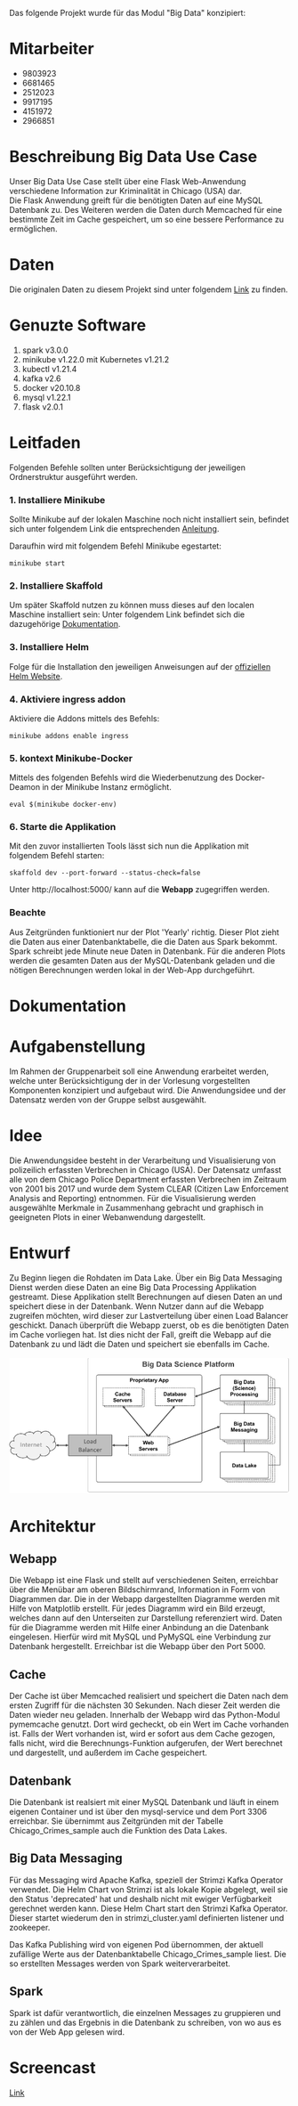 Das folgende Projekt wurde für das Modul "Big Data" konzipiert:

# Mitarbeiter

- 9803923
- 6681465 
- 2512023
- 9917195
- 4151972
- 2966851

# Beschreibung Big Data Use Case
Unser Big Data Use Case stellt über eine Flask Web-Anwendung verschiedene Information zur Kriminalität in Chicago (USA) dar.
<br/>Die Flask Anwendung greift für die benötigten Daten auf eine MySQL Datenbank zu. Des Weiteren werden die Daten durch Memcached für eine bestimmte Zeit im Cache gespeichert, um so eine bessere Performance zu ermöglichen. 

# Daten
Die originalen Daten zu diesem Projekt sind unter folgendem [Link](https://www.kaggle.com/currie32/crimes-in-chicago) zu finden.

# Genuzte Software
1. spark v3.0.0
2. minikube v1.22.0 mit Kubernetes v1.21.2
3. kubectl v1.21.4
4. kafka v2.6
5. docker v20.10.8
6. mysql v1.22.1
7. flask v2.0.1

# Leitfaden

Folgenden Befehle sollten unter Berücksichtigung der jeweiligen Ordnerstruktur ausgeführt werden.

### 1. Installiere Minikube

Sollte Minikube auf der lokalen Maschine noch nicht installiert sein, befindet sich unter folgendem Link die entsprechenden [Anleitung](https://kubernetes.io/de/docs/tasks/tools/install-minikube/).

Daraufhin wird mit folgendem Befehl Minikube egestartet:

```
minikube start
```

### 2. Installiere Skaffold

Um später Skaffold nutzen zu können muss dieses auf den localen Maschine installiert sein:
Unter folgendem Link befindet sich die dazugehörige [Dokumentation](https://skaffold.dev/docs/install/).

### 3. Installiere Helm

Folge für die Installation den jeweiligen Anweisungen auf der [offiziellen Helm Website](https://helm.sh/docs/intro/install/).


### 4. Aktiviere ingress addon

Aktiviere die Addons mittels des Befehls: 

```
minikube addons enable ingress
```


### 5. kontext Minikube-Docker

Mittels des folgenden Befehls wird die Wiederbenutzung des Docker-Deamon in der Minikube Instanz ermöglicht.

```
eval $(minikube docker-env)
```


### 6. Starte die Applikation 

Mit den zuvor installierten Tools lässt sich nun die Applikation mit folgendem Befehl starten:


```
skaffold dev --port-forward --status-check=false
```

Unter http://localhost:5000/ kann auf die **Webapp** zugegriffen werden.
### Beachte
Aus Zeitgründen funktioniert nur der Plot 'Yearly' richtig. Dieser Plot zieht die Daten aus einer Datenbanktabelle, die die Daten aus Spark bekommt. Spark schreibt jede Minute neue Daten in Datenbank. Für die anderen Plots werden die gesamten Daten aus der MySQL-Datenbank geladen und die nötigen Berechnungen werden lokal in der Web-App durchgeführt. 

# Dokumentation

# Aufgabenstellung
Im Rahmen der Gruppenarbeit soll eine Anwendung erarbeitet werden, welche unter Berücksichtigung der in der Vorlesung vorgestellten Komponenten konzipiert und aufgebaut wird. Die Anwendungsidee und der Datensatz werden von der Gruppe selbst ausgewählt.

# Idee
Die Anwendungsidee besteht in der Verarbeitung und Visualisierung von polizeilich erfassten Verbrechen in Chicago (USA). Der Datensatz umfasst alle von dem Chicago Police Department erfassten Verbrechen im Zeitraum von 2001 bis 2017 und wurde dem System CLEAR (Citizen Law Enforcement Analysis and Reporting) entnommen. Für die Visualisierung werden ausgewählte Merkmale in Zusammenhang gebracht und graphisch in geeigneten Plots in einer Webanwendung dargestellt.

# Entwurf
Zu Beginn liegen die Rohdaten im Data Lake. Über ein Big Data Messaging Dienst werden diese Daten an eine Big Data Processing Applikation gestreamt. Diese Applikation stellt Berechnungen auf diesen Daten an und speichert diese in der Datenbank. Wenn Nutzer dann auf die Webapp zugreifen möchten, wird dieser zur Lastverteilung über einen Load Balancer geschickt. Danach überprüft die Webapp zuerst, ob es die benötigten Daten im Cache vorliegen hat. Ist dies nicht der Fall, greift die Webapp auf die Datenbank zu und lädt die Daten und speichert sie ebenfalls im Cache.
<br/>
<br/>
![alt text](/bigdata_platform.png)

# Architektur
## Webapp
Die Webapp ist eine Flask und stellt auf verschiedenen Seiten, erreichbar über die Menübar am oberen Bildschirmrand, Information in Form von Diagrammen dar. 
Die in der Webapp dargestellten Diagramme werden mit Hilfe von Matplotlib erstellt. Für jedes Diagramm wird ein Bild erzeugt, welches dann auf den Unterseiten zur Darstellung referenziert wird.
Daten für die Diagramme werden mit Hilfe einer Anbindung an die Datenbank eingelesen. Hierfür wird mit MySQL und PyMySQL eine Verbindung zur Datenbank hergestellt.
Erreichbar ist die Webapp über den Port 5000.
## Cache
Der Cache ist über Memcached realisiert und speichert die Daten nach dem ersten Zugriff für die nächsten 30 Sekunden. Nach dieser Zeit werden die Daten wieder neu geladen. 
Innerhalb der Webapp wird das Python-Modul pymemcache genutzt. Dort wird gecheckt, ob ein Wert im Cache vorhanden ist. Falls der Wert vorhanden ist, wird er sofort aus dem Cache gezogen, falls nicht, wird die Berechnungs-Funktion aufgerufen, der Wert berechnet und dargestellt, und außerdem im Cache gespeichert.
## Datenbank
Die Datenbank ist realsiert mit einer MySQL Datenbank und läuft in einem eigenen Container und ist über den mysql-service und dem Port 3306 erreichbar. Sie übernimmt aus Zeitgründen mit der Tabelle Chicago_Crimes_sample auch die Funktion des Data Lakes.
 
## Big Data Messaging
Für das Messaging wird Apache Kafka, speziell der Strimzi Kafka Operator verwendet. Die Helm Chart von Strimzi ist als lokale Kopie abgelegt, weil sie den Status 'deprecated' hat und deshalb nicht mit ewiger Verfügbarkeit gerechnet werden kann. Diese Helm Chart start den Strimzi Kafka Operator. Dieser startet wiederum den in strimzi_cluster.yaml definierten listener und zookeeper. 

Das Kafka Publishing wird von eigenen Pod übernommen, der aktuell zufällige Werte aus der Datenbanktabelle Chicago_Crimes_sample liest. Die so erstellten Messages werden von Spark weiterverarbeitet.

## Spark

Spark ist dafür verantwortlich, die einzelnen Messages zu gruppieren und zu zählen und das Ergebnis in die Datenbank zu schreiben, von wo aus es von der Web App gelesen wird.



# Screencast
[Link]()


